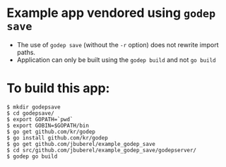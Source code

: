 # Example app vendored using `godep save`

* The use of `godep save` (without the `-r` option) does not rewrite import paths.
* Application can only be built using the `godep build` and not `go build`

# To build this app:

```
$ mkdir godepsave
$ cd godepsave/
$ export GOPATH=`pwd`
$ export GOBIN=$GOPATH/bin
$ go get github.com/kr/godep
$ go install github.com/kr/godep
$ go get github.com/jbuberel/example_godep_save
$ cd src/github.com/jbuberel/example_godep_save/godepserver/
$ godep go build 
```
